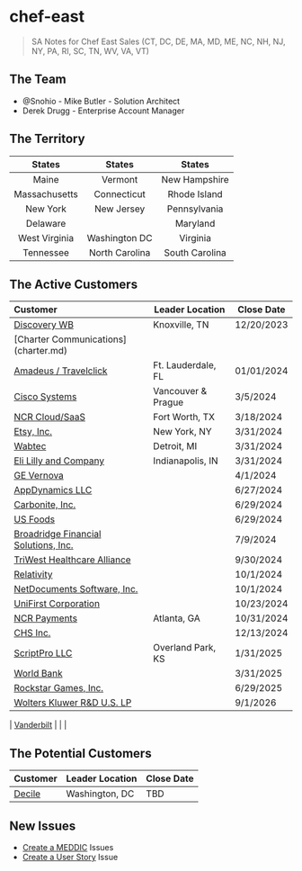 # chef-east

> SA Notes for Chef East Sales (CT, DC, DE, MA, MD, ME, NC, NH, NJ, NY, PA, RI, SC, TN, WV, VA, VT)

## The Team

- @Snohio - Mike Butler - Solution Architect
- Derek Drugg - Enterprise Account Manager

## The Territory

|    States     |     States     |     States     |
| :-----------: | :------------: | :------------: |
|     Maine     |    Vermont     | New Hampshire  |
| Massachusetts |  Connecticut   |  Rhode Island  |
|   New York    |   New Jersey   |  Pennsylvania  |
|   Delaware    |                |    Maryland    |
| West Virginia | Washington DC  |    Virginia    |
|   Tennessee   | North Carolina | South Carolina |

## The Active Customers

| Customer                                              | Leader Location    | Close Date |
| :---------------------------------------------------- | ------------------ | ---------- |
| [Discovery WB](discovery.md)                          | Knoxville, TN      | 12/20/2023 |
| [Charter Communications] (charter.md)                 |                    |            |
| [Amadeus / Travelclick](travelclick.md)               | Ft. Lauderdale, FL | 01/01/2024 |
| [Cisco Systems](cisco.md)                             | Vancouver & Prague | 3/5/2024   |
| [NCR Cloud/SaaS](ncr-saas.md)                         | Fort Worth, TX     | 3/18/2024  |
| [Etsy, Inc.](etsy.md)                                 | New York, NY       | 3/31/2024  |
| [Wabtec](wabtec.md)                                   | Detroit, MI        | 3/31/2024  |
| [Eli Lilly and Company](lilly.md)                     | Indianapolis, IN   | 3/31/2024  |
| [GE Vernova](ge-vernova.md)                           |                    | 4/1/2024   |
| [AppDynamics LLC](appdynamics.md)                     |                    | 6/27/2024  |
| [Carbonite, Inc.](carbonite.md)                       |                    | 6/29/2024  |
| [US Foods](usfoods.md)                                |                    | 6/29/2024  |
| [Broadridge Financial Solutions, Inc.](broadridge.md) |                    | 7/9/2024   |
| [TriWest Healthcare Alliance](triwest.md)             |                    | 9/30/2024  |
| [Relativity](relativity.md)                           |                    | 10/1/2024  |
| [NetDocuments Software, Inc.](netdocs.md)             |                    | 10/1/2024  |
| [UniFirst Corporation](unifirst.mb)                   |                    | 10/23/2024 |
| [NCR Payments](ncr-payments.md)                       | Atlanta, GA        | 10/31/2024 |
| [CHS Inc.](chs.md)                                    |                    | 12/13/2024 |
| [ScriptPro LLC](scriptpro.md)                         | Overland Park, KS  | 1/31/2025  |
| [World Bank](worldbank.md)                            |                    | 3/31/2025  |
| [Rockstar Games, Inc.](rockstar.md)                   |                    | 6/29/2025  |
| [Wolters Kluwer R&D U.S. LP](wolters.md)              |                    | 9/1/2026   |

| [Vanderbilt](vanderbilt.md)                         |                 |            |

## The Potential Customers

| Customer            | Leader Location | Close Date |
| ------------------- | --------------- | ---------- |
| [Decile](prospect/decile.md) | Washington, DC  | TBD        |

## New Issues

- [Create a MEDDIC](https://github.com/Snohio/chef-east/issues/new?assignees=Snohio&labels=sales&template=meddic.md&title=%5BCUSTOMER%5D+MEDDIC+Information) Issues
- [Create a User Story](https://github.com/Snohio/chef-east/issues/new?assignees=Snohio&labels=&template=user-story.md&title=) Issue